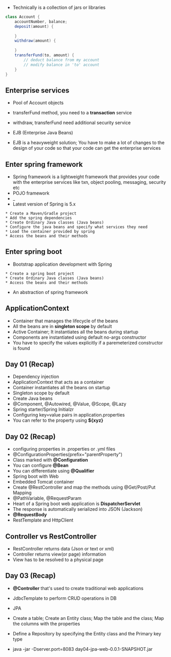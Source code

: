 * Technically is a collection of jars or libraries

``` java
class Account {
	accountNumber, balance;
	deposit(amount) {
		
	}
	withdraw(amount) {
		
	}
	transferFund(to, amount) {
		// deduct balance from my account
		// modify balance in 'to' account
	}
}
```

## Enterprise services

* Pool of Account objects
* transferFund method, you need to a __transaction__ service
* withdraw, transferFund need additional security service

* EJB (Enterprise Java Beans)
* EJB is a heavyweight solution; You have to make a lot of changes to the design of your code so that your code can get the enterprise services

## Enter spring framework

* Spring framework is a lightweight framework that provides your code with the enterprise services like txn, object pooling, messaging, security etc
* POJO framework
* _
* Latest version of Spring is 5.x
```
* Create a Maven/Gradle project 
* Add the spring dependencies
* Create Ordinary Java classes (Java beans)
* Configure the java beans and specify what services they need
* Load the container provided by spring
* Access the beans and their methods
```

## Enter spring boot

* Bootstrap application development with Spring

```
* Create a spring boot project
* Create Ordinary Java classes (Java beans)
* Access the beans and their methods
```

* An abstraction of spring framework

## ApplicationContext

* Container that manages the lifecycle of the beans
* All the beans are in __singleton scope__ by default
* Active Container; It instantiates all the beans during startup
* Components are instantiated using default no-args constructor
* You have to specify the values explicitly if a paremeterized constructor is found

## Day 01 (Recap)

* Dependency injection
* ApplicationContext that acts as a container
* Container instantiates all the beans on startup
* Singleton scope by default
* Create Java beans
* @Component, @Autowired, @Value, @Scope, @Lazy
* Spring starter/Spring Initialzr
* Configuring key=value pairs in application.properties
* You can refer to the property using __${xyz}__


## Day 02 (Recap)

* configuring properties in .properties or .yml files
* @ConfigurationProperties(prefix="parentProperty")
* Class marked with __@Configuration__
* You can configure __@Bean__ 
* You can differentiate using __@Qualifier__
* Spring boot with Web
* Embedded Tomcat container
* Create @RestController and map the methods using @Get/Post/Put Mapping
* @PathVariable, @RequestParam
* Heart of a Spring boot web application is __DispatcherServlet__
* The response is automatically serialized into JSON (Jackson)
* __@RequestBody__
* RestTemplate and HttpClient



## Controller vs RestController

* RestController returns data (Json or text or xml)
* Controller returns view(or page) information
* View has to be resolved to a physical page


## Day 03 (Recap)

* __@Controller__ that's used to create traditional web applications
* JdbcTemplate to perform CRUD operations in DB
* JPA 
* Create a table; Create an Entity class; Map the table and the class; Map the columns with the properties
* Define a Repository by specifying the Entity class and the Primary key type



* java -jar -Dserver.port=8083 day04-jpa-web-0.0.1-SNAPSHOT.jar





















